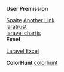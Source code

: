 **User Premission**

[Spaite](https://spatie.be/docs/laravel-permission/v5/introduction) [Another Link](https://medium.com/@prevailexcellent/role-and-permission-in-laravel-10-using-spatie-the-definitive-guide-2023-57bb6b56abcd)  <br/>
[laratrust](https://laratrust.santigarcor.me/) <br/>
[laravel chartjs](https://github.com/fxcosta/laravel-chartjs)<br/>
**Excel**

[Laravel Excel](https://docs.laravel-excel.com/3.1/getting-started/)

**ColorHunt** 
[colorhunt](https://colorhunt.co/palette/f9b57299b080748e63faf8ed)
